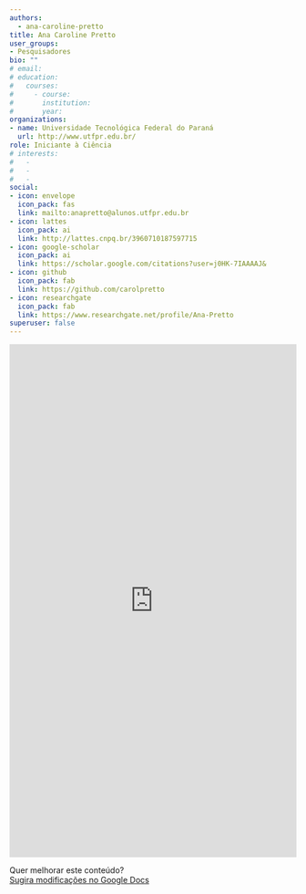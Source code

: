 ```yaml
---
authors:
  - ana-caroline-pretto
title: Ana Caroline Pretto
user_groups:
- Pesquisadores
bio: ""
# email: 
# education:
#   courses:
#     - course: 
#       institution: 
#       year: 
organizations:
- name: Universidade Tecnológica Federal do Paraná
  url: http://www.utfpr.edu.br/
role: Iniciante à Ciência
# interests:
#   - 
#   - 
#   - 
social:
- icon: envelope
  icon_pack: fas
  link: mailto:anapretto@alunos.utfpr.edu.br
- icon: lattes
  icon_pack: ai
  link: http://lattes.cnpq.br/3960710187597715
- icon: google-scholar
  icon_pack: ai
  link: https://scholar.google.com/citations?user=j0HK-7IAAAAJ&
- icon: github
  icon_pack: fab
  link: https://github.com/carolpretto
- icon: researchgate
  icon_pack: fab
  link: https://www.researchgate.net/profile/Ana-Pretto
superuser: false
---
```


<!-- HTML -->
<iframe frameborder="0" style="width: 100%; height: 900px" src="https://docs.google.com/document/d/e/2PACX-1vRFn5MneUte0wJMZH5xvzAqgHkZumhFEOMjFaKpGLgCsoNYmtIqE-G20NYKeIv8NQ/pub?embedded=true"></iframe>

<!-- HTML e Markdown -->
Quer melhorar este conteúdo?<br>
[<i class="fa fa-edit" aria-hidden="true"></i> Sugira modificações no Google Docs][edit]

[edit]: https://docs.google.com/document/d/1P8Hn8fWyMLZZeHNfRfUnlEBC4XnS8P8m/edit
